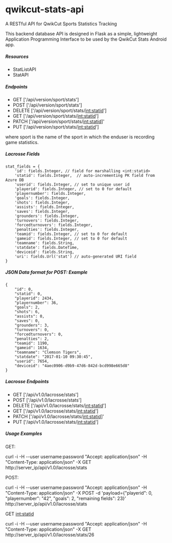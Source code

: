 # qwikcut-stats-api
A RESTful API for QwikCut Sports Statistics Tracking

This backend database API is designed in Flask as a simple, lightweight Application Programming
Interface to be used by the QwikCut Stats Android app.

##### Resources

* StatListAPI
* StatAPI


##### Endpoints

* GET ['/api/version/sport/stats']
* POST ['/api/version/sport/stats']
* DELETE ['/api/version/sport/stats/<int:statid>']
* GET ['/api/version/sport/stats/<int:statid>']
* PATCH ['/api/version/sport/stats/<int:statid>]'
* PUT ['/api/version/sport/stats/<int:statid>']

where sport is the name of the sport in which the enduser is recording game statistics.

##### Lacrosse Fields

```
stat_fields = {
    'id': fields.Integer, // field for marshalling <int:statid>
    'statid': fields.Integer,  // auto-incrementing PK field from Azure DB
    'userid': fields.Integer, // set to unique user id
    'playerid': fields.Integer, // set to 0 for default
    'playernumber': fields.Integer,
    'goals': fields.Integer,
    'shots': fields.Integer,
    'assists': fields.Integer,
    'saves': fields.Integer,
    'grounders': fields.Integer,
    'turnovers': fields.Integer,
    'forcedturnovers': fields.Integer,
    'penalties': fields.Integer,
    'teamid': fields.Integer, // set to 0 for default
    'gameid': fields.Integer, // set to 0 for default
    'teamname': fields.String,
    'statdate': fields.DateTime,
    'deviceid': fields.String,
    'uri': fields.Url('stat') // auto-generated URI field
}
```

##### JSON Data format for POST:  Example

```
{
    "id": 0,
    "statid": 0,
    "playerid": 2434,
    "playernumber": 36,
    "goals": 2,
    "shots": 6,
    "assists": 0,
    "saves": 0,
    "grounders": 3,
    "turnovers": 0,
    "forcedturnovers": 0,
    "penalties": 2,
    "teamid": 1190,
    "gameid": 1634,
    "teamname": "Clemson Tigers",
    "statdate": "2017-01-10 09:30:45",
    "userid": 7654,
    "deviceid": "4aec0906-d9b9-47d6-842d-bcd998e665d8"
}
```

##### Lacrosse Endpoints

* GET ['/api/v1.0/lacrosse/stats']
* POST ['/api/v1.0/lacrosse/stats']
* DELETE ['/api/v1.0/lacrosse/stats/<int:statid>']
* GET ['/api/v1.0/lacrosse/stats/<int:statid>']
* PATCH ['/api/v1.0/lacrosse/stats/<int:statid>]'
* PUT ['/api/v1.0/lacrosse/stats/<int:statid>']

##### Usage Examples

GET:

curl -i -H --user username:password "Accept: application/json" -H "Content-Type: application/json" -X GET http://server_ip/api/v1.0/lacrosse/stats

POST:

curl -i -H --user username:password "Accept: application/json" -H "Content-Type: application/json" -X POST -d 'payload={"playerid": 0, "playernumber": "42", "goals": 2, "remaining fields": 23}' http://server_ip/api/v1.0/lacrosse/stats

GET <int:statid>

curl -i -H --user username:password "Accept: application/json" -H "Content-Type: application/json" -X GET http://server_ip/api/v1.0/lacrosse/stats/26









